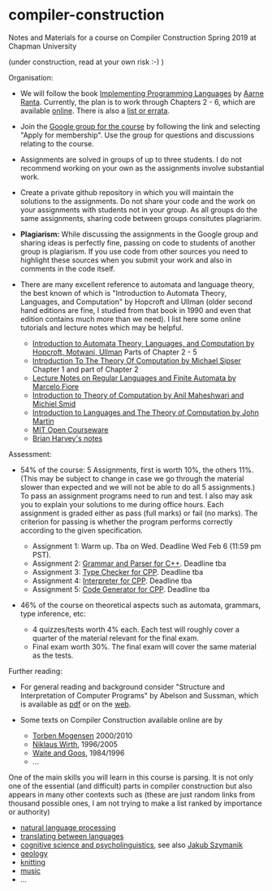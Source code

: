 # compiler-construction
Notes and Materials for a course on Compiler Construction Spring 2019 at Chapman University

(under construction, read at your own risk :-) )

Organisation:

- We will follow the book [Implementing Programming Languages](http://www.grammaticalframework.org/ipl-book/) by [Aarne Ranta](http://www.cse.chalmers.se/~aarne/). Currently, the plan is to work through Chapters 2 - 6, which are available [online](http://www.cse.chalmers.se/edu/year/2012/course/DAT150/lectures/plt-book.pdf).  There is also a [list or errata](https://github.com/andreasabel/plt-errata). 

- Join the [Google group for the course](https://groups.google.com/forum/#!forum/chapman-compiler-construction-2019) by following the link and selecting "Apply for membership". Use the group for questions and discussions relating to the course. 

- Assignments are solved in groups of up to three students. I do not recommend working on your own as the assignments involve substantial work. 

- Create a private github repository in which you will maintain the solutions to the assignments. Do not share your code and the work on your assignments with students not in your group. As all groups do the same assignments, sharing code between groups consitutes plagriarim.

- **Plagiarism:** While discussing the assignments in the Google group and sharing ideas is perfectly fine, passing on code to students of another group is plagiarism. If you use code from other sources you need to highlight these sources when you submit your work and also in comments in the code itself. 

- There are many excellent reference to automata and language theory, the best known of which is "Introduction to Automata Theory, Languages, and Computation" by Hopcroft and Ullman (older second hand editions are fine, I studied from that book in 1990 and even that edition contains much more than we need). I list here some online tutorials and lecture notes which may be helpful.
  - [Introduction to Automata Theory, Languages, and Computation by Hopcroft, Motwani, Ullman]( https://mcdtu.files.wordpress.com/2017/03/introduction-to-automata-theory.pdf) Parts of Chapter 2 - 5  
  - [Introduction To The Theory Of Computation by Michael Sipser]( http://fuuu.be/polytech/INFOF408/Introduction-To-The-Theory-Of-Computation-Michael-Sipser.pdf)  Chapter 1 and part of Chapter 2  
  - [Lecture Notes on Regular Languages and Finite Automata by Marcelo Fiore](https://www.cl.cam.ac.uk/teaching/1011/RLFA/LectureNotes.pdf)  
  - [Introduction to Theory of Computation by Anil Maheshwari and Michiel Smid](https://cglab.ca/~michiel/TheoryOfComputation/TheoryOfComputation.pdf)
  - [Introduction to Languages and The Theory of Computation by John Martin](http://techmela.ucoz.com/_ld/0/22_Introduction_to.pdf)
  - [MIT Open Courseware](https://ocw.mit.edu/courses/electrical-engineering-and-computer-science/6-045j-automata-computability-and-complexity-spring-2011/lecture-notes/)
  - [Brian Harvey's notes](https://people.eecs.berkeley.edu/~bh/pdf/v3ch01.pdf)
 
  
Assessment:

- 54% of the course: 5 Assignments, first is worth 10%, the others 11%. (This may be subject to change in case we go through the material slower than expected and we will not be able to do all 5 assignments.) To pass an assignment programs need to run and test. I also may ask you to explain your solutions to me during office hours. Each assignment is graded either as pass (full marks) or fail (no marks). The criterion for passing is whether the program performs correctly according to the given specification.
  - Assignment 1: Warm up. Tba on Wed. Deadline Wed Feb 6 (11:59 pm PST). 
  - Assignment 2: [Grammar and Parser for C++](http://www.grammaticalframework.org/ipl-book/assignments/assignment1/assignment1.html). Deadline tba
  - Assignment 3: [Type Checker for CPP](http://www.grammaticalframework.org/ipl-book/assignments/assignment2/assignment2.html).  Deadline  tba  
  - Assignment 4: [Interpreter for CPP](http://www.grammaticalframework.org/ipl-book/assignments/assignment3/assignment3.html).  Deadline  tba  
  - Assignment 5: [Code Generator for CPP](http://www.grammaticalframework.org/ipl-book/assignments/assignment4/assignment4.html).  Deadline  tba  

- 46% of the course on theoretical aspects such as automata, grammars, type inference, etc: 
  - 4 quizzes/tests worth 4% each. Each test will roughly cover a quarter of the material relevant for the final exam.
  - Final exam worth 30%. The final exam will cover the same material as the tests.

Further reading:

- For general reading and background consider "Structure and Interpretation 
of Computer Programs" by Abelson and Sussman, which is available as [pdf](https://web.mit.edu/alexmv/6.037/sicp.pdf) or on the [web](http://mitpress.mit.edu/sites/default/files/sicp/full-text/book/book-Z-H-1.html#titlepage).

- Some texts on Compiler Construction available online are by
  - [Torben Mogensen](http://hjemmesider.diku.dk/~torbenm/Basics/) 2000/2010
  - [Niklaus Wirth](http://www.ethoberon.ethz.ch/WirthPubl/CBEAll.pdf), 1996/2005
  - [Waite and Goos](https://www.cs.cmu.edu/~aplatzer/course/Compilers/waitegoos.pdf), 1984/1996
  - ...

One of the main skills you will learn in this course is parsing. It is not only one of the essential (and difficult) parts in compiler construction but also appears in many other contexts such as (these are just random links from thousand possible ones, I am not trying to make a list ranked by importance or authority)
- [natural language processing](https://nlp.stanford.edu/software/lex-parser.shtml)
- [translating between languages](https://www.grammaticalframework.org/)
- [cognitive science and psycholinguistics](https://dl.acm.org/ft_gateway.cfm?id=1697283&ftid=740323&dwn=1&CFID=46563369&CFTOKEN=6c231f65c04a5d4b-BEC94DA1-0566-3330-88B6AA7DA1DCC514), see also [Jakub Szymanik](http://www.jakubszymanik.com/)
- [geology](https://pubs.usgs.gov/ds/2006/146/htmldocs/process.htm)
- [knitting](http://alliejon.es/blog/2014/03/24/adding-syntax-highlighting-to-knitting-patterns/)
- [music](https://link.springer.com/chapter/10.1007%2F3-540-45722-4_3)
- ...
